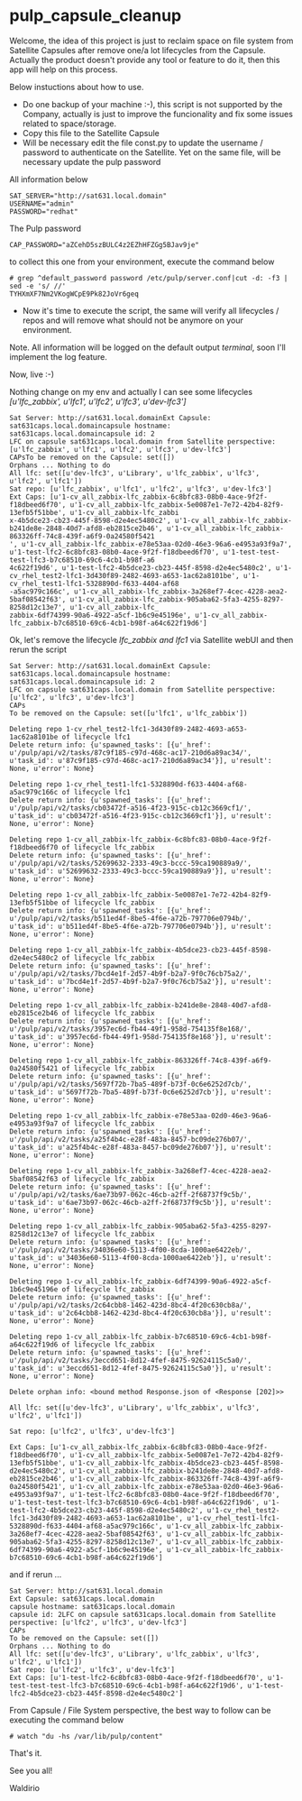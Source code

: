 # pulp_capsule_cleanup

Welcome, the idea of this project is just to reclaim space on file system from Satellite Capsules after remove one/a lot lifecycles from the Capsule. Actually the product doesn't provide any tool or feature to do it, then this app will help on this process.

Below instuctions about how to use.

- Do one backup of your machine :-), this script is not supported by the Company, actually is just to improve the funcionality and fix some issues related to space/storage.
- Copy this file to the Satellite Capsule
- Will be necessary edit the file const.py to update the username / password to authenticate on the Satellite. Yet on the same file, will be necessary update the pulp password

All information below
~~~
SAT_SERVER="http://sat631.local.domain"
USERNAME="admin"
PASSWORD="redhat"
~~~

The Pulp password
~~~
CAP_PASSWORD="aZCehD5szBULC4z2EZhHFZGg5BJav9je"
~~~
to collect this one from your environment, execute the command below
~~~
# grep ^default_password password /etc/pulp/server.conf|cut -d: -f3 | sed -e 's/ //'
TYHXmXF7Nm2VKogWCpE9Pk82JoVr6geq
~~~

- Now it's time to execute the script, the same will verify all lifecycles / repos and will remove what should not be anymore on your environment.

Note. All information will be logged on the default output *terminal*, soon I'll implement the log feature.

Now, live :-)


Nothing change on my env and actually I can see some lifecycles *[u'lfc_zabbix', u'lfc1', u'lfc2', u'lfc3', u'dev-lfc3']*
~~~
Sat Server: http://sat631.local.domainExt Capsule: sat631caps.local.domaincapsule hostname: sat631caps.local.domaincapsule id: 2
LFC on capsule sat631caps.local.domain from Satellite perspective: [u'lfc_zabbix', u'lfc1', u'lfc2', u'lfc3', u'dev-lfc3']
CAPsTo be removed on the Capsule: set([])
Orphans ... Nothing to do
All lfc: set([u'dev-lfc3', u'Library', u'lfc_zabbix', u'lfc3', u'lfc2', u'lfc1'])
Sat repo: [u'lfc_zabbix', u'lfc1', u'lfc2', u'lfc3', u'dev-lfc3']
Ext Caps: [u'1-cv_all_zabbix-lfc_zabbix-6c8bfc83-08b0-4ace-9f2f-f18dbeed6f70', u'1-cv_all_zabbix-lfc_zabbix-5e0087e1-7e72-42b4-82f9-13efb5f51bbe', u'1-cv_all_zabbix-lfc_zabbi
x-4b5dce23-cb23-445f-8598-d2e4ec5480c2', u'1-cv_all_zabbix-lfc_zabbix-b241de8e-2848-40d7-afd8-eb2815ce2b46', u'1-cv_all_zabbix-lfc_zabbix-863326ff-74c8-439f-a6f9-0a24580f5421
', u'1-cv_all_zabbix-lfc_zabbix-e78e53aa-02d0-46e3-96a6-e4953a93f9a7', u'1-test-lfc2-6c8bfc83-08b0-4ace-9f2f-f18dbeed6f70', u'1-test-test-test-lfc3-b7c68510-69c6-4cb1-b98f-a6
4c622f19d6', u'1-test-lfc2-4b5dce23-cb23-445f-8598-d2e4ec5480c2', u'1-cv_rhel_test2-lfc1-3d430f89-2482-4693-a653-1ac62a8101be', u'1-cv_rhel_test1-lfc1-5328890d-f633-4404-af68
-a5ac979c166c', u'1-cv_all_zabbix-lfc_zabbix-3a268ef7-4cec-4228-aea2-5baf08542f63', u'1-cv_all_zabbix-lfc_zabbix-905aba62-5fa3-4255-8297-8258d12c13e7', u'1-cv_all_zabbix-lfc_
zabbix-6df74399-90a6-4922-a5cf-1b6c9e45196e', u'1-cv_all_zabbix-lfc_zabbix-b7c68510-69c6-4cb1-b98f-a64c622f19d6']
~~~


Ok, let's remove the lifecycle *lfc_zabbix and lfc1* via Satellite webUI and then rerun the script
~~~
Sat Server: http://sat631.local.domainExt Capsule: sat631caps.local.domaincapsule hostname: sat631caps.local.domaincapsule id: 2
LFC on capsule sat631caps.local.domain from Satellite perspective: [u'lfc2', u'lfc3', u'dev-lfc3']
CAPs
To be removed on the Capsule: set([u'lfc1', u'lfc_zabbix'])

Deleting repo 1-cv_rhel_test2-lfc1-3d430f89-2482-4693-a653-1ac62a8101be of lifecycle lfc1
Delete return info: {u'spawned_tasks': [{u'_href': u'/pulp/api/v2/tasks/87c9f185-c97d-468c-ac17-210d6a89ac34/', u'task_id': u'87c9f185-c97d-468c-ac17-210d6a89ac34'}], u'result': None, u'error': None}

Deleting repo 1-cv_rhel_test1-lfc1-5328890d-f633-4404-af68-a5ac979c166c of lifecycle lfc1
Delete return info: {u'spawned_tasks': [{u'_href': u'/pulp/api/v2/tasks/cb03472f-a516-4f23-915c-cb12c3669cf1/', u'task_id': u'cb03472f-a516-4f23-915c-cb12c3669cf1'}], u'result': None, u'error': None}

Deleting repo 1-cv_all_zabbix-lfc_zabbix-6c8bfc83-08b0-4ace-9f2f-f18dbeed6f70 of lifecycle lfc_zabbix
Delete return info: {u'spawned_tasks': [{u'_href': u'/pulp/api/v2/tasks/52699632-2333-49c3-bccc-59ca190889a9/', u'task_id': u'52699632-2333-49c3-bccc-59ca190889a9'}], u'result': None, u'error': None}

Deleting repo 1-cv_all_zabbix-lfc_zabbix-5e0087e1-7e72-42b4-82f9-13efb5f51bbe of lifecycle lfc_zabbix
Delete return info: {u'spawned_tasks': [{u'_href': u'/pulp/api/v2/tasks/b511ed4f-8be5-4f6e-a72b-797706e0794b/', u'task_id': u'b511ed4f-8be5-4f6e-a72b-797706e0794b'}], u'result': None, u'error': None}

Deleting repo 1-cv_all_zabbix-lfc_zabbix-4b5dce23-cb23-445f-8598-d2e4ec5480c2 of lifecycle lfc_zabbix
Delete return info: {u'spawned_tasks': [{u'_href': u'/pulp/api/v2/tasks/7bcd4e1f-2d57-4b9f-b2a7-9f0c76cb75a2/', u'task_id': u'7bcd4e1f-2d57-4b9f-b2a7-9f0c76cb75a2'}], u'result': None, u'error': None}

Deleting repo 1-cv_all_zabbix-lfc_zabbix-b241de8e-2848-40d7-afd8-eb2815ce2b46 of lifecycle lfc_zabbix
Delete return info: {u'spawned_tasks': [{u'_href': u'/pulp/api/v2/tasks/3957ec6d-fb44-49f1-958d-754135f8e168/', u'task_id': u'3957ec6d-fb44-49f1-958d-754135f8e168'}], u'result': None, u'error': None}

Deleting repo 1-cv_all_zabbix-lfc_zabbix-863326ff-74c8-439f-a6f9-0a24580f5421 of lifecycle lfc_zabbix
Delete return info: {u'spawned_tasks': [{u'_href': u'/pulp/api/v2/tasks/5697f72b-7ba5-489f-b73f-0c6e6252d7cb/', u'task_id': u'5697f72b-7ba5-489f-b73f-0c6e6252d7cb'}], u'result': None, u'error': None}

Deleting repo 1-cv_all_zabbix-lfc_zabbix-e78e53aa-02d0-46e3-96a6-e4953a93f9a7 of lifecycle lfc_zabbix
Delete return info: {u'spawned_tasks': [{u'_href': u'/pulp/api/v2/tasks/a25f4b4c-e28f-483a-8457-bc09de276b07/', u'task_id': u'a25f4b4c-e28f-483a-8457-bc09de276b07'}], u'result': None, u'error': None}

Deleting repo 1-cv_all_zabbix-lfc_zabbix-3a268ef7-4cec-4228-aea2-5baf08542f63 of lifecycle lfc_zabbix
Delete return info: {u'spawned_tasks': [{u'_href': u'/pulp/api/v2/tasks/6ae73b97-062c-46cb-a2ff-2f68737f9c5b/', u'task_id': u'6ae73b97-062c-46cb-a2ff-2f68737f9c5b'}], u'result': None, u'error': None}

Deleting repo 1-cv_all_zabbix-lfc_zabbix-905aba62-5fa3-4255-8297-8258d12c13e7 of lifecycle lfc_zabbix
Delete return info: {u'spawned_tasks': [{u'_href': u'/pulp/api/v2/tasks/34036e60-5113-4f00-8cda-1000ae6422eb/', u'task_id': u'34036e60-5113-4f00-8cda-1000ae6422eb'}], u'result': None, u'error': None}

Deleting repo 1-cv_all_zabbix-lfc_zabbix-6df74399-90a6-4922-a5cf-1b6c9e45196e of lifecycle lfc_zabbix
Delete return info: {u'spawned_tasks': [{u'_href': u'/pulp/api/v2/tasks/2c64cbb8-1462-423d-8bc4-4f20c630cb8a/', u'task_id': u'2c64cbb8-1462-423d-8bc4-4f20c630cb8a'}], u'result': None, u'error': None}

Deleting repo 1-cv_all_zabbix-lfc_zabbix-b7c68510-69c6-4cb1-b98f-a64c622f19d6 of lifecycle lfc_zabbix
Delete return info: {u'spawned_tasks': [{u'_href': u'/pulp/api/v2/tasks/3eccd651-8d12-4fef-8475-92624115c5a0/', u'task_id': u'3eccd651-8d12-4fef-8475-92624115c5a0'}], u'result': None, u'error': None}

Delete orphan info: <bound method Response.json of <Response [202]>>

All lfc: set([u'dev-lfc3', u'Library', u'lfc_zabbix', u'lfc3', u'lfc2', u'lfc1'])

Sat repo: [u'lfc2', u'lfc3', u'dev-lfc3']

Ext Caps: [u'1-cv_all_zabbix-lfc_zabbix-6c8bfc83-08b0-4ace-9f2f-f18dbeed6f70', u'1-cv_all_zabbix-lfc_zabbix-5e0087e1-7e72-42b4-82f9-13efb5f51bbe', u'1-cv_all_zabbix-lfc_zabbix-4b5dce23-cb23-445f-8598-d2e4ec5480c2', u'1-cv_all_zabbix-lfc_zabbix-b241de8e-2848-40d7-afd8-eb2815ce2b46', u'1-cv_all_zabbix-lfc_zabbix-863326ff-74c8-439f-a6f9-0a24580f5421', u'1-cv_all_zabbix-lfc_zabbix-e78e53aa-02d0-46e3-96a6-e4953a93f9a7', u'1-test-lfc2-6c8bfc83-08b0-4ace-9f2f-f18dbeed6f70', u'1-test-test-test-lfc3-b7c68510-69c6-4cb1-b98f-a64c622f19d6', u'1-test-lfc2-4b5dce23-cb23-445f-8598-d2e4ec5480c2', u'1-cv_rhel_test2-lfc1-3d430f89-2482-4693-a653-1ac62a8101be', u'1-cv_rhel_test1-lfc1-5328890d-f633-4404-af68-a5ac979c166c', u'1-cv_all_zabbix-lfc_zabbix-3a268ef7-4cec-4228-aea2-5baf08542f63', u'1-cv_all_zabbix-lfc_zabbix-905aba62-5fa3-4255-8297-8258d12c13e7', u'1-cv_all_zabbix-lfc_zabbix-6df74399-90a6-4922-a5cf-1b6c9e45196e', u'1-cv_all_zabbix-lfc_zabbix-b7c68510-69c6-4cb1-b98f-a64c622f19d6']
~~~

and if rerun ...

~~~
Sat Server: http://sat631.local.domain
Ext Capsule: sat631caps.local.domain
capsule hostname: sat631caps.local.domain
capsule id: 2LFC on capsule sat631caps.local.domain from Satellite perspective: [u'lfc2', u'lfc3', u'dev-lfc3']
CAPs
To be removed on the Capsule: set([])
Orphans ... Nothing to do
All lfc: set([u'dev-lfc3', u'Library', u'lfc_zabbix', u'lfc3', u'lfc2', u'lfc1'])
Sat repo: [u'lfc2', u'lfc3', u'dev-lfc3']
Ext Caps: [u'1-test-lfc2-6c8bfc83-08b0-4ace-9f2f-f18dbeed6f70', u'1-test-test-test-lfc3-b7c68510-69c6-4cb1-b98f-a64c622f19d6', u'1-test-lfc2-4b5dce23-cb23-445f-8598-d2e4ec5480c2']
~~~


From Capsule / File System perspective, the best way to follow can be executing the command below
~~~
# watch "du -hs /var/lib/pulp/content"
~~~



That's it.

See you all!

Waldirio
